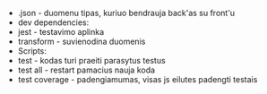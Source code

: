 -   .json - duomenu tipas, kuriuo bendrauja back'as su front'u
-   dev dependencies:
-   jest - testavimo aplinka
-   transform - suvienodina duomenis
-   Scripts:
-   test - kodas turi praeiti parasytus testus
-   test all - restart pamacius nauja koda
-   test coverage - padengiamumas, visas js eilutes padengti testais
